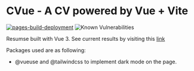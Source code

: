 # CVue - A CV powered by Vue + Vite
[![pages-build-deployment](https://github.com/aminsys/CVue/actions/workflows/pages/pages-build-deployment/badge.svg?branch=main)](https://github.com/aminsys/CVue/actions/workflows/pages/pages-build-deployment)
![Known Vulnerabilities](https://snyk.io/test/github/aminsys/CVue/badge.svg)

Resumse built with Vue 3. See current results by visiting this [link](https://aminsys.github.io/CVue/)


Packages used are as following:
- @vueuse and @tailwindcss to implement dark mode on the page.